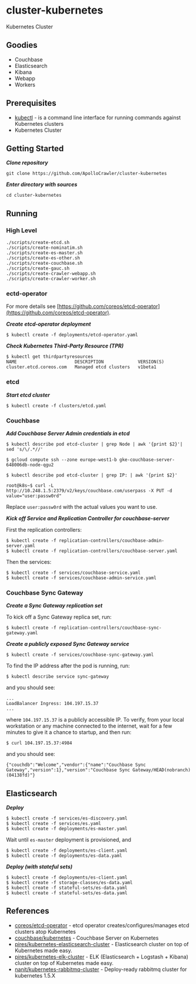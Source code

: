 # cluster-kubernetes

Kubernetes Cluster

## Goodies

- Couchbase
- Elasticsearch
- Kibana
- Webapp
- Workers

## Prerequisites

- [kubectl](https://kubernetes.io/docs/user-guide/kubectl-overview/) - is a command line interface for running commands against Kubernetes clusters
- Kubernetes Cluster

## Getting Started

***Clone repository***

```
git clone https://github.com/ApolloCrawler/cluster-kubernetes
```

***Enter directory with sources***

```
cd cluster-kubernetes
```

## Running

### High Level

```
./scripts/create-etcd.sh
./scripts/create-nominatim.sh
./scripts/create-es-master.sh
./scripts/create-es-other.sh
./scripts/create-couchbase.sh
./scripts/create-gauc.sh
./scripts/create-crawler-webapp.sh
./scripts/create-crawler-worker.sh
```

### ectd-operator

For more details see [https://github.com/coreos/etcd-operator](https://github.com/coreos/etcd-operator).

***Create etcd-operator deployment***

```
$ kubectl create -f deployments/etcd-operator.yaml
```

***Check Kubernetes Third-Party Resource (TPR)***

```
$ kubectl get thirdpartyresources
NAME                      DESCRIPTION             VERSION(S)
cluster.etcd.coreos.com   Managed etcd clusters   v1beta1
```

### etcd

***Start etcd cluster***

```
$ kubectl create -f clusters/etcd.yaml
```

### Couchbase

***Add Couchbase Server Admin credentials in etcd***

```
$ kubectl describe pod etcd-cluster | grep Node | awk '{print $2}'| sed 's/\/.*//'
```

```
$ gcloud compute ssh --zone europe-west1-b gke-couchbase-server-648006db-node-qgu2
```

```
$ kubectl describe pod etcd-cluster | grep IP: | awk '{print $2}'
```

```
root@k8s~$ curl -L http://10.248.1.5:2379/v2/keys/couchbase.com/userpass -X PUT -d value="user:passw0rd"
```

Replace `user:passw0rd` with the actual values you want to use.

***Kick off Service and Replication Controller for couchbase-server***

First the replication controllers:

```
$ kubectl create -f replication-controllers/couchbase-admin-server.yaml
$ kubectl create -f replication-controllers/couchbase-server.yaml
```

Then the services:

```
$ kubectl create -f services/couchbase-service.yaml
$ kubectl create -f services/couchbase-admin-service.yaml
```

### Couchbase Sync Gateway

***Create a Sync Gateway replication set***

To kick off a Sync Gateway replica set, run:

```
$ kubectl create -f replication-controllers/couchbase-sync-gateway.yaml
```

***Create a publicly exposed Sync Gateway service***

```
$ kubectl create -f services/couchbase-sync-gateway.yaml
```

To find the IP address after the pod is running, run:

```
$ kubectl describe service sync-gateway
```

and you should see:

```
...
LoadBalancer Ingress: 104.197.15.37
...
```

where `104.197.15.37` is a publicly accessible IP. 
To verify, from your local workstation or any machine connected to the internet, 
wait for a few minutes to give it a chance to startup, and then run:

```
$ curl 104.197.15.37:4984
```

and you should see:

```
{"couchdb":"Welcome","vendor":{"name":"Couchbase Sync Gateway","version":1},"version":"Couchbase Sync Gateway/HEAD(nobranch)(04138fd)"}
```


## Elasticsearch

***Deploy***

```
$ kubectl create -f services/es-discovery.yaml
$ kubectl create -f services/es.yaml
$ kubectl create -f deployments/es-master.yaml
```

Wait until `es-master` deployment is provisioned, and

```
$ kubectl create -f deployments/es-client.yaml
$ kubectl create -f deployments/es-data.yaml
```

***Deploy (with stateful sets)***

```
$ kubectl create -f deployments/es-client.yaml
$ kubectl create -f storage-classes/es-data.yaml
$ kubectl create -f stateful-sets/es-data.yaml
$ kubectl create -f stateful-sets/es-data.yaml
```

## References

- [coreos/etcd-operator](https://github.com/coreos/etcd-operator) - etcd operator creates/configures/manages etcd clusters atop Kubernetes
- [couchbase/kubernetes](https://github.com/couchbase/kubernetes) - Couchbase Server on Kubernetes
- [pires/kubernetes-elasticsearch-cluster](https://github.com/pires/kubernetes-elasticsearch-cluster) - Elasticsearch cluster on top of Kubernetes made easy.
- [pires/kubernetes-elk-cluster](https://github.com/pires/kubernetes-elk-cluster) - ELK (Elasticsearch + Logstash + Kibana) cluster on top of Kubernetes made easy.
- [nanit/kubernetes-rabbitmq-cluster](https://github.com/nanit/kubernetes-rabbitmq-cluster) - Deploy-ready rabbitmq cluster for kubernetes 1.5.X
